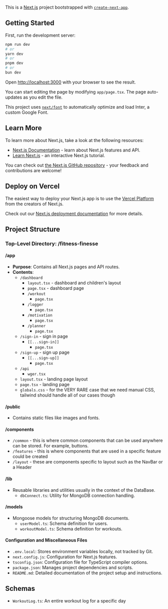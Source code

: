 This is a [Next.js](https://nextjs.org/) project bootstrapped with [`create-next-app`](https://github.com/vercel/next.js/tree/canary/packages/create-next-app).

## Getting Started

First, run the development server:

```bash
npm run dev
# or
yarn dev
# or
pnpm dev
# or
bun dev
```

Open [http://localhost:3000](http://localhost:3000) with your browser to see the result.

You can start editing the page by modifying `app/page.tsx`. The page auto-updates as you edit the file.

This project uses [`next/font`](https://nextjs.org/docs/basic-features/font-optimization) to automatically optimize and load Inter, a custom Google Font.

## Learn More

To learn more about Next.js, take a look at the following resources:

- [Next.js Documentation](https://nextjs.org/docs) - learn about Next.js features and API.
- [Learn Next.js](https://nextjs.org/learn) - an interactive Next.js tutorial.

You can check out [the Next.js GitHub repository](https://github.com/vercel/next.js/) - your feedback and contributions are welcome!

## Deploy on Vercel

The easiest way to deploy your Next.js app is to use the [Vercel Platform](https://vercel.com/new?utm_medium=default-template&filter=next.js&utm_source=create-next-app&utm_campaign=create-next-app-readme) from the creators of Next.js.

Check out our [Next.js deployment documentation](https://nextjs.org/docs/deployment) for more details.

## Project Structure

### Top-Level Directory: /fitness-finesse

#### /app

- **Purpose**: Contains all Next.js pages and API routes.
- **Contents**:
  - `/dashboard`
    - `layout.tsx` - dashboard and children's layout
    - `page.tsx` - dashboard page
    - `/workout`
      - `page.tsx`
    - `/logger`
      - `page.tsx`
    - `/motivation`
      - `page.tsx`
    - `/planner`
      - `page.tsx`
  - `/sign-in` - sign in page
    - `[[...sign-in]]`
      - `page.tsx`
  - `/sign-up` - sign up page
    - `[[...sign-up]]`
      - `page.tsx`
  - `/api`
    - `wger.tsx`
  - `layout.tsx` - landing page layout
  - `page.tsx` - landing page
  - `globals.css` - for the VERY RARE case that we need manual CSS, tailwind should handle all of our cases though

#### /public

- Contains static files like images and fonts.

#### /components

- `/common` - this is where common components that can be used anywhere can be stored. For example, buttons.
- `/features` - this is where components that are used in a specific feature could be created
- `/layout` - these are components specific to layout such as the NavBar or a Header

#### /lib

- Reusable libraries and utilities usually in the context of the DataBase.
  - `dbConnect.ts`: Utility for MongoDB connection handling.

#### /models

- Mongoose models for structuring MongoDB documents.
  - `userModel.ts`: Schema definition for users.
  - `workoutModel.ts`: Schema definition for workouts.

#### Configuration and Miscellaneous Files

- `.env.local`: Stores environment variables locally, not tracked by Git.
- `next.config.js`: Configuration for Next.js features.
- `tsconfig.json`: Configuration file for TypeScript compiler options.
- `package.json`: Manages project dependencies and scripts.
- `README.md`: Detailed documentation of the project setup and instructions.

## Schemas

- `WorkoutLog.ts`: An entire workout log for a specific day
